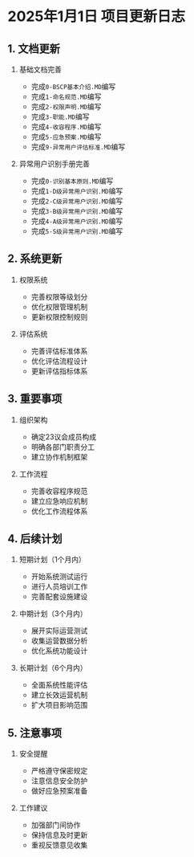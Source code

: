 # 2025年1月1日 项目更新日志

## 1. 文档更新
1. 基础文档完善
   - 完成`0-BSCP基本介绍.MD`编写
   - 完成`1-命名规范.MD`编写
   - 完成`2-权限声明.MD`编写
   - 完成`3-职能.MD`编写
   - 完成`4-收容程序.MD`编写
   - 完成`5-应急预案.MD`编写
   - 完成`9-异常用户评估标准.MD`编写

2. 异常用户识别手册完善
   - 完成`0-识别基本原则.MD`编写
   - 完成`1-D级异常用户识别.MD`编写
   - 完成`2-C级异常用户识别.MD`编写
   - 完成`3-B级异常用户识别.MD`编写
   - 完成`4-A级异常用户识别.MD`编写
   - 完成`5-S级异常用户识别.MD`编写

## 2. 系统更新
1. 权限系统
   - 完善权限等级划分
   - 优化权限管理机制
   - 更新权限控制规则

2. 评估系统
   - 完善评估标准体系
   - 优化评估流程设计
   - 更新评估指标体系

## 3. 重要事项
1. 组织架构
   - 确定23议会成员构成
   - 明确各部门职责分工
   - 建立协作机制框架

2. 工作流程
   - 完善收容程序规范
   - 建立应急响应机制
   - 优化工作流程体系

## 4. 后续计划
1. 短期计划（1个月内）
   - 开始系统测试运行
   - 进行人员培训工作
   - 完善配套设施建设

2. 中期计划（3个月内）
   - 展开实际运营测试
   - 收集运营数据分析
   - 优化系统功能设计

3. 长期计划（6个月内）
   - 全面系统性能评估
   - 建立长效运营机制
   - 扩大项目影响范围

## 5. 注意事项
1. 安全提醒
   - 严格遵守保密规定
   - 注意信息安全防护
   - 做好应急预案准备

2. 工作建议
   - 加强部门间协作
   - 保持信息及时更新
   - 重视反馈意见收集 